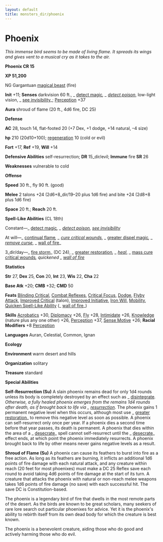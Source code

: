```yaml
---
layout: default
title: monsters_dir/phoenix
---
```

# Phoenix

_This immense bird seems to be made of living flame. It spreads its wings and gives vent to a musical cry as it takes to the air._

**Phoenix CR 15**

**XP 51,200**

NG Gargantuan [magical beast](../creatureTypes#_magical-beast) (fire)

**Init** +11; **Senses** darkvision 60 ft., _ [detect magic](../../spells_dir/detectMagic#_detect-magic)_, _ [detect poison](../../spells_dir/detectPoison#_detect-poison)_, low-light vision, _ [see invisibility](../../spells_dir/seeInvisibility#_see-invisibility)_; [Perception](../../skills_dir/perception#_perception) +37

**Aura** shroud of flame (20 ft., 4d6 fire, DC 25)

**Defense**

**AC** 28, touch 14, flat-footed 20 (+7 Dex, +1 dodge, +14 natural, –4 size)

**hp** 210 (20d10+100); [regeneration](../universalMonsterRules#_regeneration) 10 (cold or evil)

**Fort** +17, **Ref** +19, **Will** +14

**Defensive Abilities** self-resurrection; **DR** 15_dir/evil; **Immune** fire **SR** 26

**Weaknesses** vulnerable to cold

**Offense**

**Speed** 30 ft., fly 90 ft. (good)

**Melee** 2 talons +24 (2d6+8_dir/19–20 plus 1d6 fire) and bite +24 (2d8+8 plus 1d6 fire)

**Space** 20 ft.; **Reach** 20 ft.

**Spell-Like Abilities** (CL 18th)

Constant—_ [detect magic](../../spells_dir/detectMagic#_detect-magic)_, _ [detect poison](../../spells_dir/detectPoison#_detect-poison), [see invisibility](../../spells_dir/seeInvisibility#_see-invisibility)_

At will—_ [continual flame](../../spells_dir/continualFlame#_continual-flame)_, _ [cure critical wounds](../../spells_dir/cureCriticalWounds#_cure-critical-wounds)_, _ [greater dispel magic](../../spells_dir/dispelMagic#_dispel-magic-greater)_, _ [remove curse](../../spells_dir/removeCurse#_remove-curse)_, _ [wall of fire](../../spells_dir/wallOfFire#_wall-of-fire)_

3_dir/day—_ [fire storm](../../spells_dir/fireStorm#_fire-storm)_ (DC 24), _ [greater restoration](../../spells_dir/restoration#_restoration-greater)_, _ [heal](../../spells_dir/heal#_heal)_, _ [mass cure critical wounds](../../spells_dir/cureCriticalWounds#_cure-critical-wounds-mass)_, quickened _ [wall of fire](../../spells_dir/wallOfFire#_wall-of-fire)_

**Statistics**

**Str** 27, **Dex** 25, **Con** 20, **Int** 23, **Wis** 22, **Cha** 22

**Base Atk** +20; **CMB** +32; **CMD** 50

**Feats** [Blinding Critical](../../feats#_blinding-critical), [Combat Reflexes](../../feats#_combat-reflexes), [Critical Focus](../../feats#_critical-focus), [Dodge](../../feats#_dodge), [Flyby Attack](../monsterFeats#_flyby-attack), [Improved Critical](../../feats#_improved-critical) (talon), [Improved Initiative](../../feats#_improved-initiative), [Iron Will](../../feats#_iron-will), [Mobility](../../feats#_mobility), [Quicken Spell-Like Ability](../monsterFeats#_quicken-spell-like-ability) (_ [wall of fire](../../spells_dir/wallOfFire#_wall-of-fire)_)

**Skills** [Acrobatics](../../skills_dir/acrobatics#_acrobatics) +30, [Diplomacy](../../skills_dir/diplomacy#_diplomacy) +26, [Fly](../../skills_dir/fly#_fly) +28, [Intimidate](../../skills_dir/intimidate#_intimidate) +26, [Knowledge](../../skills_dir/knowledge#_knowledge) (nature plus any one other) +26, [Perception](../../skills_dir/perception#_perception) +37, [Sense Motive](../../skills_dir/senseMotive#_sense-motive) +26; **Racial Modifiers** +8 [Perception](../../skills_dir/perception#_perception)

**Languages** Auran, Celestial, Common, Ignan

**Ecology**

**Environment** warm desert and hills

**Organization** solitary

**Treasure** standard

**Special Abilities**

**Self-Resurrection (Su)** A slain phoenix remains dead for only 1d4 rounds unless its body is completely destroyed by an effect such as _ [disintegrate](../../spells_dir/disintegrate#_disintegrate)_. Otherwise, a fully healed phoenix emerges from the remains 1d4 rounds after death, as if brought back to life via _ [resurrection](../../spells_dir/resurrection#_resurrection)_. The phoenix gains 1 permanent negative level when this occurs, although most use _ [greater restoration](../../spells_dir/restoration#_restoration-greater)_ to remove this negative level as soon as possible. A phoenix can self-resurrect only once per year. If a phoenix dies a second time before that year passes, its death is permanent. A phoenix that dies within the area of a _ [desecrate](../../spells_dir/desecrate#_desecrate)_ spell cannot self-resurrect until the _ [desecrate](../../spells_dir/desecrate#_desecrate)_ effect ends, at which point the phoenix immediately resurrects. A phoenix brought back to life by other means never gains negative levels as a result.

**Shroud of Flame (Su)** A phoenix can cause its feathers to burst into fire as a free action. As long as its feathers are burning, it inflicts an additional 1d6 points of fire damage with each natural attack, and any creature within reach (20 feet for most phoenixes) must make a DC 25 Reflex save each round to avoid taking 4d6 points of fire damage at the start of its turn. A creature that attacks the phoenix with natural or non-reach melee weapons takes 1d6 points of fire damage (no save) with each successful hit. The save DC is Constitution-based.

The phoenix is a legendary bird of fire that dwells in the most remote parts of the desert. As the birds are known to be great scholars, many seekers of rare lore search out particular phoenixes for advice. Yet it is the phoenix's ability to rebirth itself from its own dead body for which the creature is best known.

The phoenix is a benevolent creature, aiding those who do good and actively harming those who do evil.

